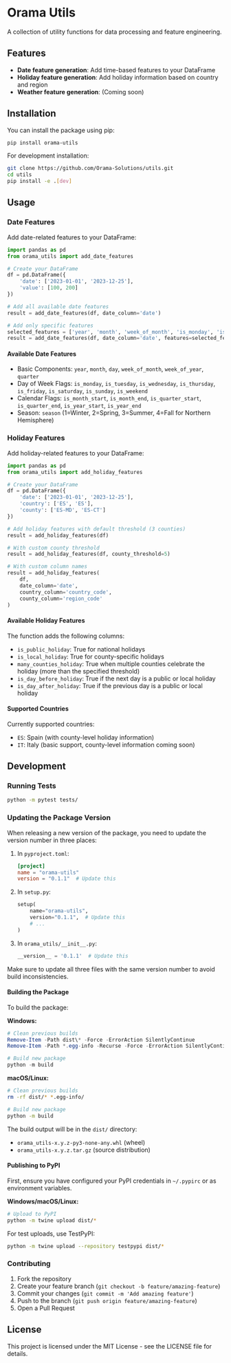 # Orama Utils

A collection of utility functions for data processing and feature engineering.

## Features

- **Date feature generation**: Add time-based features to your DataFrame
- **Holiday feature generation**: Add holiday information based on country and region
- **Weather feature generation**: (Coming soon)

## Installation

You can install the package using pip:

```bash
pip install orama-utils
```

For development installation:

```bash
git clone https://github.com/Orama-Solutions/utils.git
cd utils
pip install -e .[dev]
```

## Usage

### Date Features

Add date-related features to your DataFrame:

```python
import pandas as pd
from orama_utils import add_date_features

# Create your DataFrame
df = pd.DataFrame({
    'date': ['2023-01-01', '2023-12-25'],
    'value': [100, 200]
})

# Add all available date features
result = add_date_features(df, date_column='date')

# Add only specific features
selected_features = ['year', 'month', 'week_of_month', 'is_monday', 'is_weekend', 'season']
result = add_date_features(df, date_column='date', features=selected_features)
```

#### Available Date Features

- Basic Components: `year`, `month`, `day`, `week_of_month`, `week_of_year`, `quarter`
- Day of Week Flags: `is_monday`, `is_tuesday`, `is_wednesday`, `is_thursday`, `is_friday`, `is_saturday`, `is_sunday`, `is_weekend`
- Calendar Flags: `is_month_start`, `is_month_end`, `is_quarter_start`, `is_quarter_end`, `is_year_start`, `is_year_end`
- Season: `season` (1=Winter, 2=Spring, 3=Summer, 4=Fall for Northern Hemisphere)

### Holiday Features

Add holiday-related features to your DataFrame:

```python
import pandas as pd
from orama_utils import add_holiday_features

# Create your DataFrame
df = pd.DataFrame({
    'date': ['2023-01-01', '2023-12-25'],
    'country': ['ES', 'ES'],
    'county': ['ES-MD', 'ES-CT']
})

# Add holiday features with default threshold (3 counties)
result = add_holiday_features(df)

# With custom county threshold
result = add_holiday_features(df, county_threshold=5)

# With custom column names
result = add_holiday_features(
    df,
    date_column='date',
    country_column='country_code',
    county_column='region_code'
)
```

#### Available Holiday Features

The function adds the following columns:
- `is_public_holiday`: True for national holidays
- `is_local_holiday`: True for county-specific holidays
- `many_counties_holiday`: True when multiple counties celebrate the holiday (more than the specified threshold)
- `is_day_before_holiday`: True if the next day is a public or local holiday
- `is_day_after_holiday`: True if the previous day is a public or local holiday

#### Supported Countries

Currently supported countries:
- `ES`: Spain (with county-level holiday information)
- `IT`: Italy (basic support, county-level information coming soon)

## Development

### Running Tests

```bash
python -m pytest tests/
```

### Updating the Package Version

When releasing a new version of the package, you need to update the version number in three places:

1. In `pyproject.toml`:
   ```toml
   [project]
   name = "orama-utils"
   version = "0.1.1"  # Update this
   ```

2. In `setup.py`:
   ```python
   setup(
       name="orama-utils",
       version="0.1.1",  # Update this
       # ...
   )
   ```

3. In `orama_utils/__init__.py`:
   ```python
   __version__ = '0.1.1'  # Update this
   ```

Make sure to update all three files with the same version number to avoid build inconsistencies.

#### Building the Package

To build the package:

**Windows:**
```powershell
# Clean previous builds
Remove-Item -Path dist\* -Force -ErrorAction SilentlyContinue
Remove-Item -Path *.egg-info -Recurse -Force -ErrorAction SilentlyContinue

# Build new package
python -m build
```

**macOS/Linux:**
```bash
# Clean previous builds
rm -rf dist/* *.egg-info/

# Build new package
python -m build
```

The build output will be in the `dist/` directory:
- `orama_utils-x.y.z-py3-none-any.whl` (wheel)
- `orama_utils-x.y.z.tar.gz` (source distribution)

#### Publishing to PyPI

First, ensure you have configured your PyPI credentials in `~/.pypirc` or as environment variables.

**Windows/macOS/Linux:**
```bash
# Upload to PyPI
python -m twine upload dist/*
```

For test uploads, use TestPyPI:
```bash
python -m twine upload --repository testpypi dist/*
```

### Contributing

1. Fork the repository
2. Create your feature branch (`git checkout -b feature/amazing-feature`)
3. Commit your changes (`git commit -m 'Add amazing feature'`)
4. Push to the branch (`git push origin feature/amazing-feature`)
5. Open a Pull Request

## License

This project is licensed under the MIT License - see the LICENSE file for details.
